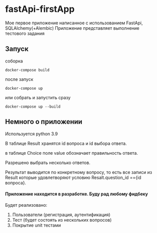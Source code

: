 # fastApi-firstApp
Мое первое приложение написанное с использованием FastApi, SQLAlchemy(+Alembic)
Приложение представляет выполнение тестового задания
## Запуск
соборка

`docker-compose build`

после запуск

`docker-compose up`

или собрать и запустить сразу

`docker-compose up --build`
## Немного о приложении
Используется python 3.9

В таблице Result хранятся id вопроса и id выбора ответа.

в таблице Choice поле value обозначает правильность ответа.

Разрешено выбрать несколько ответов.

Результат выводится по конкретному вопросу, то есть все записи из Result которые удовлетворяют условию Resalt.question_id =={id вопроса}.

#### Приложение находится в разработке. Буду рад любому фидбеку
Будет реализовано:
1) Пользователи (регистрация, аутентификация)
2) Тест (будет состоять из нескольких вопросов)
3) Покрытие unit тестами
